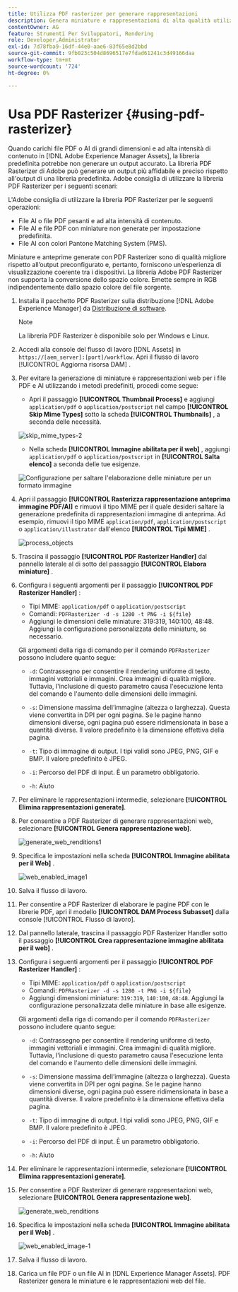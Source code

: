 ```yaml
---
title: Utilizza PDF rasterizer per generare rappresentazioni
description: Genera miniature e rappresentazioni di alta qualità utilizzando la libreria Adobe PDF Rasterizer.
contentOwner: AG
feature: Strumenti Per Sviluppatori, Rendering
role: Developer,Administrator
exl-id: 7d78fba9-16df-44e0-aae6-83f65e8d2bbd
source-git-commit: 9fb023c504d8696517e7fdad61241c3d49166daa
workflow-type: tm+mt
source-wordcount: '724'
ht-degree: 0%

---
```


# Usa PDF Rasterizer {#using-pdf-rasterizer}

Quando carichi file PDF o AI di grandi dimensioni e ad alta intensità di contenuto in [!DNL Adobe Experience Manager Assets], la libreria predefinita potrebbe non generare un output accurato. La libreria PDF Rasterizer di Adobe può generare un output più affidabile e preciso rispetto all&#39;output di una libreria predefinita. Adobe consiglia di utilizzare la libreria PDF Rasterizer per i seguenti scenari:

L&#39;Adobe consiglia di utilizzare la libreria PDF Rasterizer per le seguenti operazioni:

* File AI o file PDF pesanti e ad alta intensità di contenuto.
* File AI e file PDF con miniature non generate per impostazione predefinita.
* File AI con colori Pantone Matching System (PMS).

Miniature e anteprime generate con PDF Rasterizer sono di qualità migliore rispetto all’output preconfigurato e, pertanto, forniscono un’esperienza di visualizzazione coerente tra i dispositivi. La libreria Adobe PDF Rasterizer non supporta la conversione dello spazio colore. Emette sempre in RGB indipendentemente dallo spazio colore del file sorgente.

1. Installa il pacchetto PDF Rasterizer sulla distribuzione [!DNL Adobe Experience Manager] da [Distribuzione di software](https://experience.adobe.com/#/downloads/content/software-distribution/en/aem.html?package=/content/software-distribution/en/details.html/content/dam/aem/public/adobe/packages/cq650/product/assets/aem-assets-pdf-rasterizer-pkg-4.4.zip).

   >[!NOTE]
   >
   >La libreria PDF Rasterizer è disponibile solo per Windows e Linux.

1. Accedi alla console del flusso di lavoro [!DNL Assets] in `https://[aem_server]:[port]/workflow`. Apri il flusso di lavoro [!UICONTROL Aggiorna risorsa DAM] .

1. Per evitare la generazione di miniature e rappresentazioni web per i file PDF e AI utilizzando i metodi predefiniti, procedi come segue:

   * Apri il passaggio **[!UICONTROL Thumbnail Process]** e aggiungi `application/pdf` o `application/postscript` nel campo **[!UICONTROL Skip Mime Types]** sotto la scheda **[!UICONTROL Thumbnails]** , a seconda delle necessità.

   ![skip_mime_types-2](assets/skip_mime_types-2.png)

   * Nella scheda **[!UICONTROL Immagine abilitata per il web]** , aggiungi `application/pdf` o `application/postscript` in **[!UICONTROL Salta elenco]** a seconda delle tue esigenze.

   ![Configurazione per saltare l&#39;elaborazione delle miniature per un formato immagine](assets/web_enabled_imageskiplist.png)

1. Apri il passaggio **[!UICONTROL Rasterizza rappresentazione anteprima immagine PDF/AI]** e rimuovi il tipo MIME per il quale desideri saltare la generazione predefinita di rappresentazioni immagine di anteprima. Ad esempio, rimuovi il tipo MIME `application/pdf`, `application/postscript` o `application/illustrator` dall&#39;elenco **[!UICONTROL Tipi MIME]** .

   ![process_objects](assets/process_arguments.png)

1. Trascina il passaggio **[!UICONTROL PDF Rasterizer Handler]** dal pannello laterale al di sotto del passaggio **[!UICONTROL Elabora miniature]** .
1. Configura i seguenti argomenti per il passaggio **[!UICONTROL PDF Rasterizer Handler]** :

   * Tipi MIME: `application/pdf` o `application/postscript`
   * Comandi: `PDFRasterizer -d -s 1280 -t PNG -i ${file}`
   * Aggiungi le dimensioni delle miniature: 319:319, 140:100, 48:48. Aggiungi la configurazione personalizzata delle miniature, se necessario.

   Gli argomenti della riga di comando per il comando `PDFRasterizer` possono includere quanto segue:

   * `-d`: Contrassegno per consentire il rendering uniforme di testo, immagini vettoriali e immagini. Crea immagini di qualità migliore. Tuttavia, l&#39;inclusione di questo parametro causa l&#39;esecuzione lenta del comando e l&#39;aumento delle dimensioni delle immagini.

   * `-s`: Dimensione massima dell’immagine (altezza o larghezza). Questa viene convertita in DPI per ogni pagina. Se le pagine hanno dimensioni diverse, ogni pagina può essere ridimensionata in base a quantità diverse. Il valore predefinito è la dimensione effettiva della pagina.

   * `-t`: Tipo di immagine di output. I tipi validi sono JPEG, PNG, GIF e BMP. Il valore predefinito è JPEG.

   * `-i`: Percorso del PDF di input. È un parametro obbligatorio.

   * `-h`: Aiuto


1. Per eliminare le rappresentazioni intermedie, selezionare **[!UICONTROL Elimina rappresentazioni generate]**.
1. Per consentire a PDF Rasterizer di generare rappresentazioni web, selezionare **[!UICONTROL Genera rappresentazione web]**.

   ![generate_web_renditions1](assets/generate_web_renditions1.png)

1. Specifica le impostazioni nella scheda **[!UICONTROL Immagine abilitata per il Web]** .

   ![web_enabled_image1](assets/web_enabled_image1.png)

1. Salva il flusso di lavoro.
1. Per consentire a PDF Rasterizer di elaborare le pagine PDF con le librerie PDF, apri il modello **[!UICONTROL DAM Process Subasset]** dalla console [!UICONTROL Flusso di lavoro].
1. Dal pannello laterale, trascina il passaggio PDF Rasterizer Handler sotto il passaggio **[!UICONTROL Crea rappresentazione immagine abilitata per il web]** .
1. Configura i seguenti argomenti per il passaggio **[!UICONTROL PDF Rasterizer Handler]** :

   * Tipi MIME: `application/pdf` o `application/postscript`
   * Comandi: `PDFRasterizer -d -s 1280 -t PNG -i ${file}`
   * Aggiungi dimensioni miniature: `319:319`, `140:100`, `48:48`. Aggiungi la configurazione personalizzata delle miniature in base alle esigenze.

   Gli argomenti della riga di comando per il comando `PDFRasterizer` possono includere quanto segue:

   * `-d`: Contrassegno per consentire il rendering uniforme di testo, immagini vettoriali e immagini. Crea immagini di qualità migliore. Tuttavia, l&#39;inclusione di questo parametro causa l&#39;esecuzione lenta del comando e l&#39;aumento delle dimensioni delle immagini.

   * `-s`: Dimensione massima dell’immagine (altezza o larghezza). Questa viene convertita in DPI per ogni pagina. Se le pagine hanno dimensioni diverse, ogni pagina può essere ridimensionata in base a quantità diverse. Il valore predefinito è la dimensione effettiva della pagina.

   * `-t`: Tipo di immagine di output. I tipi validi sono JPEG, PNG, GIF e BMP. Il valore predefinito è JPEG.

   * `-i`: Percorso del PDF di input. È un parametro obbligatorio.

   * `-h`: Aiuto


1. Per eliminare le rappresentazioni intermedie, selezionare **[!UICONTROL Elimina rappresentazioni generate]**.
1. Per consentire a PDF Rasterizer di generare rappresentazioni web, selezionare **[!UICONTROL Genera rappresentazione web]**.

   ![generate_web_renditions](assets/generate_web_renditions.png)

1. Specifica le impostazioni nella scheda **[!UICONTROL Immagine abilitata per il Web]** .

   ![web_enabled_image-1](assets/web_enabled_image-1.png)

1. Salva il flusso di lavoro.
1. Carica un file PDF o un file AI in [!DNL Experience Manager Assets]. PDF Rasterizer genera le miniature e le rappresentazioni web del file.
